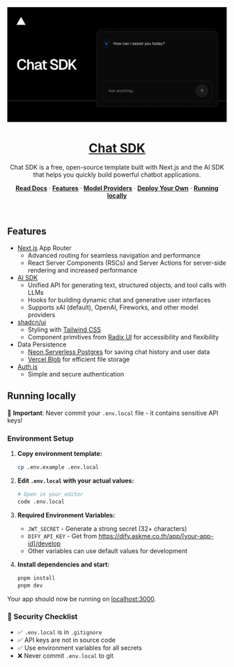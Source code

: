 <a href="https://chat.vercel.ai/">
  <img alt="Next.js 14 and App Router-ready AI chatbot." src="app/(chat)/opengraph-image.png">
  <h1 align="center">Chat SDK</h1>
</a>

<p align="center">
    Chat SDK is a free, open-source template built with Next.js and the AI SDK that helps you quickly build powerful chatbot applications.
</p>

<p align="center">
  <a href="https://chat-sdk.dev"><strong>Read Docs</strong></a> ·
  <a href="#features"><strong>Features</strong></a> ·
  <a href="#model-providers"><strong>Model Providers</strong></a> ·
  <a href="#deploy-your-own"><strong>Deploy Your Own</strong></a> ·
  <a href="#running-locally"><strong>Running locally</strong></a>
</p>
<br/>

## Features

- [Next.js](https://nextjs.org) App Router
  - Advanced routing for seamless navigation and performance
  - React Server Components (RSCs) and Server Actions for server-side rendering and increased performance
- [AI SDK](https://sdk.vercel.ai/docs)
  - Unified API for generating text, structured objects, and tool calls with LLMs
  - Hooks for building dynamic chat and generative user interfaces
  - Supports xAI (default), OpenAI, Fireworks, and other model providers
- [shadcn/ui](https://ui.shadcn.com)
  - Styling with [Tailwind CSS](https://tailwindcss.com)
  - Component primitives from [Radix UI](https://radix-ui.com) for accessibility and flexibility
- Data Persistence
  - [Neon Serverless Postgres](https://vercel.com/marketplace/neon) for saving chat history and user data
  - [Vercel Blob](https://vercel.com/storage/blob) for efficient file storage
- [Auth.js](https://authjs.dev)
  - Simple and secure authentication

## Running locally

🚨 **Important**: Never commit your `.env.local` file - it contains sensitive API keys!

### Environment Setup

1. **Copy environment template:**
   ```bash
   cp .env.example .env.local
   ```

2. **Edit `.env.local` with your actual values:**
   ```bash
   # Open in your editor
   code .env.local
   ```

3. **Required Environment Variables:**
   - `JWT_SECRET` - Generate a strong secret (32+ characters)
   - `DIFY_API_KEY` - Get from https://dify.askme.co.th/app/[your-app-id]/develop
   - Other variables can use default values for development

4. **Install dependencies and start:**
   ```bash
   pnpm install
   pnpm dev
   ```

Your app should now be running on [localhost:3000](http://localhost:3000).

### 🔐 Security Checklist
- ✅ `.env.local` is in `.gitignore`
- ✅ API keys are not in source code
- ✅ Use environment variables for all secrets
- ❌ Never commit `.env.local` to git

